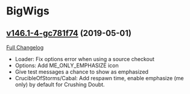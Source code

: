 # BigWigs

## [v146.1-4-gc781f74](https://github.com/BigWigsMods/BigWigs/tree/c781f74a3c74cb2c23df91d440deb2abcc0a87d1) (2019-05-01)
[Full Changelog](https://github.com/BigWigsMods/BigWigs/compare/v146.1...c781f74a3c74cb2c23df91d440deb2abcc0a87d1)

- Loader: Fix options error when using a source checkout  
- Options: Add ME\_ONLY\_EMPHASIZE icon  
- Give test messages a chance to show as emphasized  
- CrucibleOfStorms/Cabal: Add respawn time, enable emphasize (me only) by default for Crushing Doubt.  

